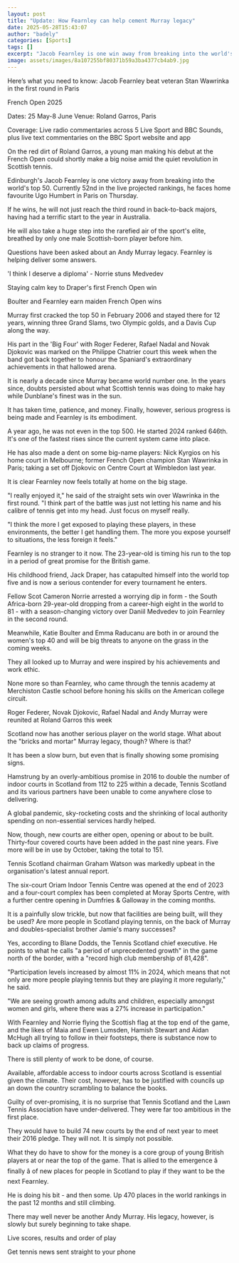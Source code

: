 ```yaml
---
layout: post
title: "Update: How Fearnley can help cement Murray legacy"
date: 2025-05-28T15:43:07
author: "badely"
categories: [Sports]
tags: []
excerpt: "Jacob Fearnley is one win away from breaking into the world's top 50 as he faces Ugo Humbert at the French Open, but is it an indication that a Murray"
image: assets/images/8a107255bf80371b59a3ba4377cb4ab9.jpg
---
```


Here’s what you need to know: Jacob Fearnley beat veteran Stan Wawrinka in the first round in Paris

French Open 2025

Dates: 25 May-8 June Venue: Roland Garros, Paris

Coverage: Live radio commentaries across 5 Live Sport and BBC Sounds, plus live text commentaries on the BBC Sport website and app

On the red dirt of Roland Garros, a young man making his debut at the French Open could shortly make a big noise amid the quiet revolution in Scottish tennis.   

Edinburgh's Jacob Fearnley is one victory away from breaking into the world's top 50. Currently 52nd in the live projected rankings, he faces home favourite Ugo Humbert in Paris on Thursday.   

If he wins, he will not just reach the third round in back-to-back majors, having had a terrific start to the year in Australia. 

He will also take a huge step into the rarefied air of the sport's elite, breathed by only one male Scottish-born player before him.     

Questions have been asked about an Andy Murray legacy. Fearnley is helping deliver some answers.

'I think I deserve a diploma' - Norrie stuns Medvedev

Staying calm key to Draper's first French Open win

Boulter and Fearnley earn maiden French Open wins

Murray first cracked the top 50 in February 2006 and stayed there for 12 years, winning three Grand Slams, two Olympic golds, and a Davis Cup along the way.

His part in the 'Big Four' with Roger Federer, Rafael Nadal and Novak Djokovic was marked on the Philippe Chatrier court this week when the band got back together to honour the Spaniard's extraordinary achievements in that hallowed arena. 

It is nearly a decade since Murray became world number one. In the years since, doubts persisted about what Scottish tennis was doing to make hay while Dunblane's finest was in the sun.

It has taken time, patience, and money. Finally, however, serious progress is being made and Fearnley is its embodiment.

A year ago, he was not even in the top 500. He started 2024 ranked 646th. It's one of the fastest rises since the current system came into place. 

He has also made a dent on some big-name players: Nick Kyrgios on his home court in Melbourne; former French Open champion Stan Wawrinka in Paris; taking a set off Djokovic on Centre Court at Wimbledon last year. 

It is clear Fearnley now feels totally at home on the big stage.

"I really enjoyed it," he said of the straight sets win over Wawrinka in the first round. "I think part of the battle was just not letting his name and his calibre of tennis get into my head. Just focus on myself really.

"I think the more I get exposed to playing these players, in these environments, the better I get handling them. The more you expose yourself to situations, the less  foreign it feels."

Fearnley is no stranger to it now. The 23-year-old is timing his run to the top in a period of great promise for the British game.

His childhood friend, Jack Draper, has catapulted himself into the world top five and is now a serious contender for every tournament he enters. 

Fellow Scot Cameron Norrie arrested a worrying dip in form - the South Africa-born 29-year-old dropping from a career-high eight in the world to 81 - with a season-changing victory over Daniil Medvedev to join Fearnley in the second round. 

Meanwhile, Katie Boulter and Emma Raducanu are both in or around the women's top 40 and will be big threats to anyone on the grass in the coming weeks.

They all looked up to Murray and were inspired by his achievements and work ethic.   

None more so than Fearnley, who came through the tennis academy at Merchiston Castle school before honing his skills on the American college circuit.

Roger Federer, Novak Djokovic, Rafael Nadal and Andy Murray were reunited at Roland Garros this week

Scotland now has another serious player on the world stage. What about the "bricks and mortar" Murray legacy, though? Where is that?

It has been a slow burn, but even that is finally showing some promising signs.  

Hamstrung by an overly-ambitious promise in 2016 to double the number of indoor courts in Scotland from 112 to 225 within a decade, Tennis Scotland and its various partners have been unable to come anywhere close to delivering.

A global pandemic, sky-rocketing costs and the shrinking of local authority spending on non-essential services hardly helped. 

Now, though, new courts are either open, opening or about to be built. Thirty-four covered courts have been added in the past nine years. Five more will be in use by October, taking the total to 151.

Tennis Scotland chairman Graham Watson was markedly upbeat in the organisation's latest annual report.

The six-court Oriam Indoor Tennis Centre was opened at the end of 2023 and a four-court complex has been completed at Moray Sports Centre, with a further centre opening in Dumfries & Galloway in the coming months.

It is a painfully slow trickle, but now that facilities are being built, will they be used?   Are more people in Scotland playing tennis, on the back of Murray and doubles-specialist brother Jamie's many successes? 

Yes, according to Blane Dodds, the Tennis Scotland chief executive. He points to what he calls "a period of unprecedented growth" in the game north of the border, with a "record high club membership of 81,428".

"Participation levels increased by almost 11% in 2024, which means that not only are more people playing tennis but they are playing it more regularly," he said. 

"We are seeing growth among adults and children, especially amongst women and girls, where there was a 27% increase in participation."

With Fearnley and Norrie flying the Scottish flag at the top end of the game, and  the likes of Maia and Ewen Lumsden, Hamish Stewart and Aidan McHugh all trying to  follow in their footsteps, there is substance now to back up claims of progress.

There is still plenty of work to be done, of course. 

Available, affordable access to indoor courts across Scotland is essential given the climate. Their cost, however, has to be justified with councils up an down the country scrambling to balance the books.

Guilty of over-promising, it is no surprise that Tennis Scotland and the Lawn Tennis Association have under-delivered. They were far too ambitious in the first place.   

They would have to build 74 new courts by the end of next year to meet their 2016 pledge. They will not. It is simply not possible.

What they do have to show for the money is a core group of young British players at or near the top of the game. That is allied to the emergence â finally â of new places for people in Scotland to play if they want to be the next Fearnley.     

He is doing his bit - and then some. Up 470 places in the world rankings in the past 12 months and still climbing.

There may well never be another Andy Murray. His legacy, however, is slowly but surely beginning to take shape.

Live scores, results and order of play

Get tennis news sent straight to your phone

